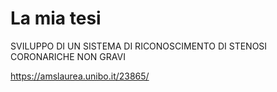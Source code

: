 # La mia tesi
SVILUPPO DI UN SISTEMA DI RICONOSCIMENTO DI STENOSI CORONARICHE NON GRAVI

https://amslaurea.unibo.it/23865/
